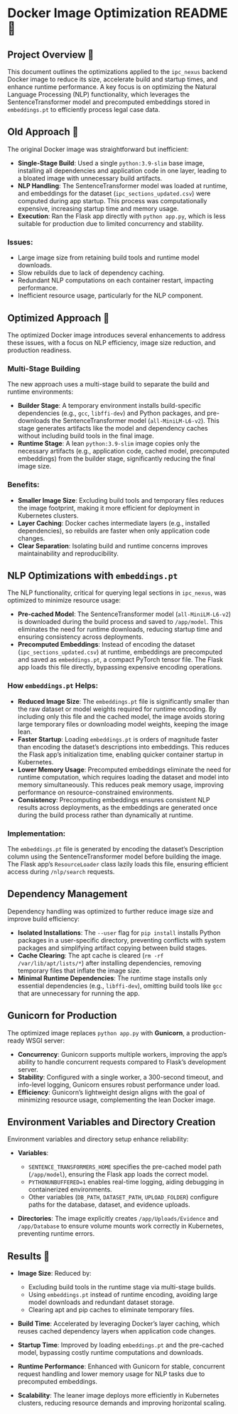 # Docker Image Optimization README 🐳

## Project Overview 🚀
This document outlines the optimizations applied to the `ipc_nexus` backend Docker image to reduce its size, accelerate build and startup times, and enhance runtime performance. A key focus is on optimizing the Natural Language Processing (NLP) functionality, which leverages the SentenceTransformer model and precomputed embeddings stored in `embeddings.pt` to efficiently process legal case data.

## Old Approach 📜
The original Docker image was straightforward but inefficient:

- **Single-Stage Build**: Used a single `python:3.9-slim` base image, installing all dependencies and application code in one layer, leading to a bloated image with unnecessary build artifacts.
- **NLP Handling**: The SentenceTransformer model was loaded at runtime, and embeddings for the dataset (`ipc_sections_updated.csv`) were computed during app startup. This process was computationally expensive, increasing startup time and memory usage.
- **Execution**: Ran the Flask app directly with `python app.py`, which is less suitable for production due to limited concurrency and stability.

### Issues:
- Large image size from retaining build tools and runtime model downloads.
- Slow rebuilds due to lack of dependency caching.
- Redundant NLP computations on each container restart, impacting performance.
- Inefficient resource usage, particularly for the NLP component.

## Optimized Approach 🌟
The optimized Docker image introduces several enhancements to address these issues, with a focus on NLP efficiency, image size reduction, and production readiness.

### Multi-Stage Building
The new approach uses a multi-stage build to separate the build and runtime environments:

- **Builder Stage**: A temporary environment installs build-specific dependencies (e.g., `gcc`, `libffi-dev`) and Python packages, and pre-downloads the SentenceTransformer model (`all-MiniLM-L6-v2`). This stage generates artifacts like the model and dependency caches without including build tools in the final image.
- **Runtime Stage**: A lean `python:3.9-slim` image copies only the necessary artifacts (e.g., application code, cached model, precomputed embeddings) from the builder stage, significantly reducing the final image size.

### Benefits:
- **Smaller Image Size**: Excluding build tools and temporary files reduces the image footprint, making it more efficient for deployment in Kubernetes clusters.
- **Layer Caching**: Docker caches intermediate layers (e.g., installed dependencies), so rebuilds are faster when only application code changes.
- **Clear Separation**: Isolating build and runtime concerns improves maintainability and reproducibility.

## NLP Optimizations with `embeddings.pt`
The NLP functionality, critical for querying legal sections in `ipc_nexus`, was optimized to minimize resource usage:

- **Pre-cached Model**: The SentenceTransformer model (`all-MiniLM-L6-v2`) is downloaded during the build process and saved to `/app/model`. This eliminates the need for runtime downloads, reducing startup time and ensuring consistency across deployments.
- **Precomputed Embeddings**: Instead of encoding the dataset (`ipc_sections_updated.csv`) at runtime, embeddings are precomputed and saved as `embeddings.pt`, a compact PyTorch tensor file. The Flask app loads this file directly, bypassing expensive encoding operations.

### How `embeddings.pt` Helps:
- **Reduced Image Size**: The `embeddings.pt` file is significantly smaller than the raw dataset or model weights required for runtime encoding. By including only this file and the cached model, the image avoids storing large temporary files or downloading model weights, keeping the image lean.
- **Faster Startup**: Loading `embeddings.pt` is orders of magnitude faster than encoding the dataset’s descriptions into embeddings. This reduces the Flask app’s initialization time, enabling quicker container startup in Kubernetes.
- **Lower Memory Usage**: Precomputed embeddings eliminate the need for runtime computation, which requires loading the dataset and model into memory simultaneously. This reduces peak memory usage, improving performance on resource-constrained environments.
- **Consistency**: Precomputing embeddings ensures consistent NLP results across deployments, as the embeddings are generated once during the build process rather than dynamically at runtime.

### Implementation:
The `embeddings.pt` file is generated by encoding the dataset’s Description column using the SentenceTransformer model before building the image. The Flask app’s `ResourceLoader` class lazily loads this file, ensuring efficient access during `/nlp/search` requests.

## Dependency Management
Dependency handling was optimized to further reduce image size and improve build efficiency:

- **Isolated Installations**: The `--user` flag for `pip install` installs Python packages in a user-specific directory, preventing conflicts with system packages and simplifying artifact copying between build stages.
- **Cache Clearing**: The apt cache is cleared (`rm -rf /var/lib/apt/lists/*`) after installing dependencies, removing temporary files that inflate the image size.
- **Minimal Runtime Dependencies**: The runtime stage installs only essential dependencies (e.g., `libffi-dev`), omitting build tools like `gcc` that are unnecessary for running the app.

## Gunicorn for Production
The optimized image replaces `python app.py` with **Gunicorn**, a production-ready WSGI server:

- **Concurrency**: Gunicorn supports multiple workers, improving the app’s ability to handle concurrent requests compared to Flask’s development server.
- **Stability**: Configured with a single worker, a 300-second timeout, and info-level logging, Gunicorn ensures robust performance under load.
- **Efficiency**: Gunicorn’s lightweight design aligns with the goal of minimizing resource usage, complementing the lean Docker image.

## Environment Variables and Directory Creation
Environment variables and directory setup enhance reliability:

- **Variables**:
  - `SENTENCE_TRANSFORMERS_HOME` specifies the pre-cached model path (`/app/model`), ensuring the Flask app loads the correct model.
  - `PYTHONUNBUFFERED=1` enables real-time logging, aiding debugging in containerized environments.
  - Other variables (`DB_PATH`, `DATASET_PATH`, `UPLOAD_FOLDER`) configure paths for the database, dataset, and evidence uploads.

- **Directories**: The image explicitly creates `/app/Uploads/Evidence` and `/app/Database` to ensure volume mounts work correctly in Kubernetes, preventing runtime errors.

## Results 🎉

- **Image Size**: Reduced by:
  - Excluding build tools in the runtime stage via multi-stage builds.
  - Using `embeddings.pt` instead of runtime encoding, avoiding large model downloads and redundant dataset storage.
  - Clearing apt and pip caches to eliminate temporary files.

- **Build Time**: Accelerated by leveraging Docker’s layer caching, which reuses cached dependency layers when application code changes.
- **Startup Time**: Improved by loading `embeddings.pt` and the pre-cached model, bypassing costly runtime computations and downloads.
- **Runtime Performance**: Enhanced with Gunicorn for stable, concurrent request handling and lower memory usage for NLP tasks due to precomputed embeddings.
- **Scalability**: The leaner image deploys more efficiently in Kubernetes clusters, reducing resource demands and improving horizontal scaling.
